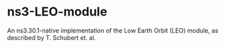 # ns3-LEO-module
An ns3.30.1-native implementation of the Low Earth Orbit (LEO) module, as described by T. Schubert et. al.
